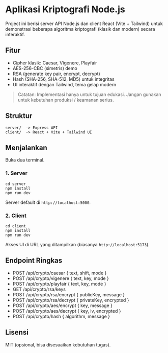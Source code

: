 # Aplikasi Kriptografi Node.js

Project ini berisi server API Node.js dan client React (Vite + Tailwind) untuk demonstrasi beberapa algoritma kriptografi (klasik dan modern) secara interaktif.

## Fitur

- Cipher klasik: Caesar, Vigenere, Playfair
- AES-256-CBC (simetris) demo
- RSA (generate key pair, encrypt, decrypt)
- Hash (SHA-256, SHA-512, MD5) untuk integritas
- UI interaktif dengan Tailwind, tema gelap modern

> Catatan: Implementasi hanya untuk tujuan edukasi. Jangan gunakan untuk kebutuhan produksi / keamanan serius.

## Struktur

```
server/  -> Express API
client/  -> React + Vite + Tailwind UI
```

## Menjalankan

Buka dua terminal.

### 1. Server

```
cd server
npm install
npm run dev
```

Server default di `http://localhost:5000`.

### 2. Client

```
cd client
npm install
npm run dev
```

Akses UI di URL yang ditampilkan (biasanya `http://localhost:5173`).

## Endpoint Ringkas

- POST /api/crypto/caesar { text, shift, mode }
- POST /api/crypto/vigenere { text, key, mode }
- POST /api/crypto/playfair { text, key, mode }
- GET /api/crypto/rsa/keys
- POST /api/crypto/rsa/encrypt { publicKey, message }
- POST /api/crypto/rsa/decrypt { privateKey, encrypted }
- POST /api/crypto/aes/encrypt { key, message }
- POST /api/crypto/aes/decrypt { key, iv, encrypted }
- POST /api/crypto/hash { algorithm, message }

## Lisensi

MIT (opsional, bisa disesuaikan kebutuhan tugas).
